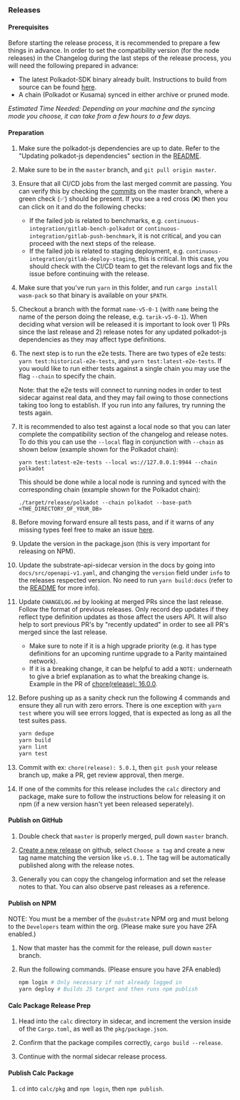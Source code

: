 ### Releases

#### Prerequisites

Before starting the release process, it is recommended to prepare a few things in advance. In order to set the compatibility version (for the node releases) in the Changelog during the last steps of the release process, you will need the following prepared in advance:
- The latest Polkadot-SDK binary already built. Instructions to build from source can be found [here](https://github.com/paritytech/polkadot-sdk/tree/master/polkadot#build-from-source).
- A chain (Polkadot or Kusama) synced in either archive or pruned mode.

_Estimated Time Needed: Depending on your machine and the syncing mode you choose, it can take from a few hours to a few days._

#### Preparation

1. Make sure the polkadot-js dependencies are up to date. Refer to the "Updating polkadot-js dependencies" section in the [README](./README.md).

1. Make sure to be in the `master` branch, and `git pull origin master`.

1. Ensure that all CI/CD jobs from the last merged commit are passing. You can verify this by checking the [commits](https://github.com/paritytech/substrate-api-sidecar/commits/master/) on the master branch, where a green check (✅) should be present. If you see a red cross (❌) then you can click on it and do the following checks:
    - If the failed job is related to benchmarks, e.g. `continuous-integration/gitlab-bench-polkadot` or `continuous-integration/gitlab-push-benchmark`, it is not critical, and you can proceed with the next steps of the release.
    - If the failed job is related to staging deployment, e.g. `continuous-integration/gitlab-deploy-staging`, this is critical. In this case, you should check with the CI/CD team to get the relevant logs and fix the issue before continuing with the release.

1. Make sure that you've run `yarn` in this folder, and run `cargo install wasm-pack` so that binary is available on your `$PATH`.

1. Checkout a branch with the format `name-v5-0-1` (with `name` being the name of the person doing the release, e.g. `tarik-v5-0-1`). When deciding what version will be released it is important to look over 1) PRs since the last release and 2) release notes for any updated polkadot-js dependencies as they may affect type definitions.

1. The next step is to run the e2e tests. There are two types of e2e tests: `yarn test:historical-e2e-tests`, and `yarn test:latest-e2e-tests`. If you would like to run either tests against a single chain you may use the flag `--chain` to specify the chain.

    Note: that the e2e tests will connect to running nodes in order to test sidecar against real data, and they may fail owing to those connections taking too long to establish. If you run into any failures, try running the tests again.

1. It is recommended to also test against a local node so that you can later complete the compatibility section of the changelog and release notes. To do this you can use the `--local` flag in conjunction with `--chain` as shown below (example shown for the Polkadot chain):

    ```
    yarn test:latest-e2e-tests --local ws://127.0.0.1:9944 --chain polkadot
    ```

    This should be done while a local node is running and synced with the corresponding chain (example shown for the Polkadot chain): 

    ```
    ./target/release/polkadot --chain polkadot --base-path <THE_DIRECTORY_OF_YOUR_DB>
    ```

1. Before moving forward ensure all tests pass, and if it warns of any missing types feel free to make an issue [here](https://github.com/paritytech/substrate-api-sidecar/issues).

1. Update the version in the package.json (this is very important for releasing on NPM).

1. Update the substrate-api-sidecar version in the docs by going into `docs/src/openapi-v1.yaml`, and changing the `version` field under `info` to the releases respected version. No need to run `yarn build:docs` (refer to the [README](./docs/README.md) for more info).

1. Update `CHANGELOG.md` by looking at merged PRs since the last release. Follow the format of previous releases. Only record dep updates if they reflect type definition updates as those affect the users API. It will also help to sort previous PR's by "recently updated" in order to see all PR's merged since the last release.

    - Make sure to note if it is a high upgrade priority (e.g. it has type definitions for an upcoming runtime upgrade to a Parity maintained network).
    - If it is a breaking change, it can be helpful to add a `NOTE:` underneath to give a brief explanation as to what the breaking change is. Example in the PR of [chore(release): 16.0.0](https://github.com/paritytech/substrate-api-sidecar/commit/ea74d007f9320aba954ca163d3d57d9b64d47d63).

1. Before pushing up as a sanity check run the following 4 commands and ensure they all run with zero errors. There is one exception with `yarn test` where you will see errors logged, that is expected as long as all the test suites pass.

    ```bash
    yarn dedupe
    yarn build
    yarn lint
    yarn test
    ```

1. Commit with ex: `chore(release): 5.0.1`, then `git push` your release branch up, make a PR, get review approval, then merge.

1. If one of the commits for this release includes the `calc` directory and package, make sure to follow the instructions below for releasing it on npm (if a new version hasn't yet been released seperately).

#### Publish on GitHub

1. Double check that `master` is properly merged, pull down `master` branch.

1. [Create a new release](https://github.com/paritytech/substrate-api-sidecar/releases/new) on github, select `Choose a tag` and create a new tag name matching the version like `v5.0.1`. The tag will be automatically published along with the release notes.

1. Generally you can copy the changelog information and set the release notes to that. You can also observe past releases as a reference.

#### Publish on NPM

NOTE: You must be a member of the `@substrate` NPM org and must belong to the `Developers` team within the org. (Please make sure you have 2FA enabled.)

1. Now that master has the commit for the release, pull down `master` branch.

2. Run the following commands. (Please ensure you have 2FA enabled)

    ```bash
    npm login # Only necessary if not already logged in
    yarn deploy # Builds JS target and then runs npm publish
    ```

#### Calc Package Release Prep

1. Head into the `calc` directory in sidecar, and increment the version inside of the `Cargo.toml`, as well as the `pkg/package.json`.

2. Confirm that the package compiles correctly, `cargo build --release`.

3. Continue with the normal sidecar release process.

#### Publish Calc Package

1. `cd` into `calc/pkg` and `npm login`, then `npm publish`.
